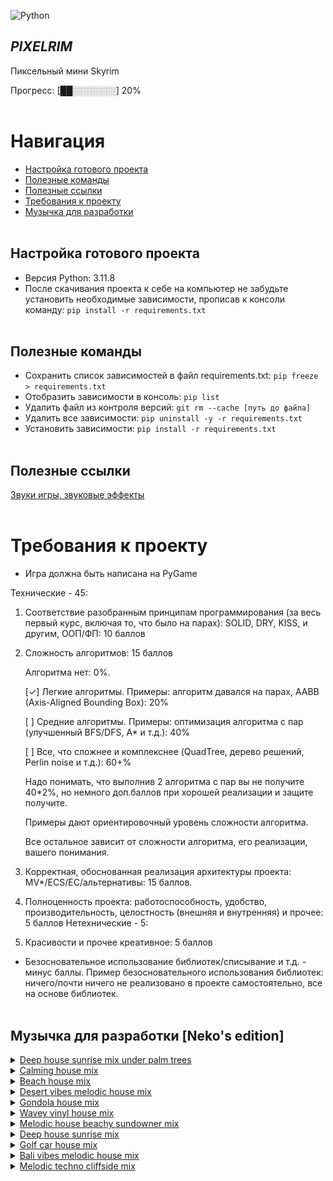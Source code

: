 ![Python](https://img.shields.io/badge/-Python-05122A?style=flat&logo=python)&nbsp;

## *PIXELRIM*
Пиксельный мини Skyrim

Прогресс: [██░░░░░░░] 20%
<br /> <br />


# Навигация
 - [Настройка готового проекта](#setting_up_a_project)
 - [Полезные команды](#useful_commands)
 - [Полезные ссылки](#useful_urls)
 - [Требования к проекту](#project_requirements)
 - [Музычка для разработки](#nekos_music)
<br /> <br />


<a name="setting_up_a_project"></a> 
## Настройка готового проекта
 - Версия Python: 3.11.8
 - После скачивания проекта к себе на компьютер не забудьте установить необходимые зависимости, прописав к консоли команду:  `pip install -r requirements.txt`
<br /> <br />


<a name="useful_commands"></a> 
## Полезные команды
 - Сохранить список зависимостей в файл requirements.txt: `pip freeze > requirements.txt`
 - Отобразить зависимости в консоль: `pip list`
 - Удалить файл из контроля версий: `git rm --cache [путь до файла]`
 - Удалить все зависимости: `pip uninstall -y -r requirements.txt`
 - Установить зависимости: `pip install -r requirements.txt`
<br /> <br />


<a name="useful_urls"></a> 
## Полезные ссылки
[Звуки игры, звуковые эффекты](https://pixabay.com/ru/sound-effects/search/%d0%b7%d0%b2%d1%83%d0%ba%d0%b8%20%d0%b8%d0%b3%d1%80%d1%8b/?pagi=9)
<br /> <br />


<a name="project_requirements"></a> 
# Требования к проекту
- Игра должна быть написана на PyGame

Технические - 45:
1) Соответствие разобранным принципам программирования (за весь первый курс, включая то, что было на парах): SOLID, DRY, KISS, и другим, ООП/ФП: 10 баллов
2) Сложность алгоритмов: 15 баллов


    Алгоритма нет: 0%.

    [✓] Легкие алгоритмы. Примеры: алгоритм давался на парах, AABB (Axis-Aligned Bounding Box): 20%

    [ ] Средние алгоритмы. Примеры: оптимизация алгоритма с пар (улучшенный BFS/DFS, A* и т.д.): 40%

    [ ] Все, что сложнее и комплекснее (QuadTree, дерево решений, Perlin noise и т.д.): 60+%

    Надо понимать, что выполнив 2 алгоритма с пар вы не получите 40*2%, но немного доп.баллов при хорошей реализации и защите получите.

    Примеры дают ориентировочный уровень сложности алгоритма.

    Все остальное зависит от сложности алгоритма, его реализации, вашего понимания.

3) Корректная, обоснованная реализация архитектуры проекта: MV*/ECS/EC/альтернативы: 15 баллов.
4) Полноценность проекта: работоспособность, удобство, производительность, целостность (внешняя и внутренняя) и прочее: 5 баллов
Нетехнические - 5:

1) Красивости и прочее креативное: 5 баллов

- Безосновательное использование библиотек/списывание и т.д. - минус баллы. Пример безосновательного использования библиотек: ничего/почти ничего не реализовано в проекте самостоятельно, все на основе библиотек.
<br /> <br />


<a name="nekos_music"></a>
## Музычка для разработки [Neko's edition]
<details>
  <summary>
    <a href='https://www.youtube.com/watch?v=sD-FEPismf4'>Deep house sunrise mix under palm trees</a>
  </summary>
  <img src='data_for_readme/deep_house_sunrise_mix_under_palm_trees.png'></img>
</details>

<details>
  <summary>
    <a href='https://www.youtube.com/watch?v=ZpK0UqP7T-g'>Calming house mix</a>
  </summary>
  <img src='data_for_readme/calming_house_mix.png'></img>
</details>

<details>
  <summary>
    <a href='https://www.youtube.com/watch?v=G-ZtNK8IVAU'>Beach house mix</a>
  </summary>
  <img src='data_for_readme/beach_house_mix.png'></img>
</details>

<details>
  <summary>
    <a href='https://www.youtube.com/watch?v=c_hO_fjmMnk'>Desert vibes melodic house mix</a>
  </summary>
  <img src='data_for_readme/desert_vibes_melodic_house_mix.png'></img>
</details>

<details>
  <summary>
    <a href='https://www.youtube.com/watch?v=tyZqw_UuiF0'>Gondola house mix</a>
  </summary>
  <img src='data_for_readme/gondola_house_mix.png'></img>
</details>

<details>
  <summary>
    <a href='https://www.youtube.com/watch?v=dSZRLMcml8k'>Wavey vinyl house mix</a>
  </summary>
  <img src='data_for_readme/wavey_vinyl_house_mix.png'></img>
</details>

<details>
  <summary>
    <a href='https://www.youtube.com/watch?v=ujLBD9pFPtY'>Melodic house beachy sundowner mix</a>
  </summary>
  <img src='data_for_readme/melodic_house_beachy_sundowner_mix.png'></img>
</details>

<details>
  <summary>
    <a href='https://www.youtube.com/watch?v=ujLBD9pFPtY'>Deep house sunrise mix</a>
  </summary>
  <img src='data_for_readme/deep_house_sunrise_mix.png'></img>
</details>

<details>
  <summary>
    <a href='https://www.youtube.com/watch?v=k91a5HNwoAw'>Golf car house mix</a>
  </summary>
  <img src='data_for_readme/golf_car_house_mix.png'></img>
</details>

<details>
  <summary>
    <a href='https://www.youtube.com/watch?v=vgd-95t-jR4'>Bali vibes melodic house mix</a>
  </summary>
  <img src='data_for_readme/bali_vibes_melodic_house_mix.png'></img>
</details>

<details>
  <summary>
    <a href='https://www.youtube.com/watch?v=xaFIBS3V9s4'>Melodic techno cliffside mix</a>
  </summary>
  <img src='data_for_readme/melodic_techno_cliffside_mix.png'></img>
</details>
<br /> <br />
